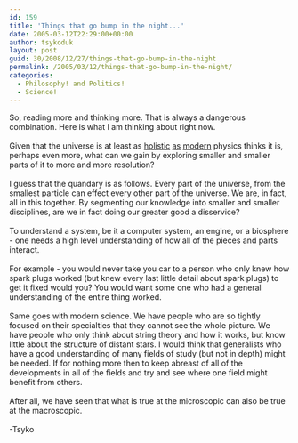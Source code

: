 ```yaml
---
id: 159
title: 'Things that go bump in the night...'
date: 2005-03-12T22:29:00+00:00
author: tsykoduk
layout: post
guid: 30/2008/12/27/things-that-go-bump-in-the-night
permalink: /2005/03/12/things-that-go-bump-in-the-night/
categories:
  - Philosophy! and Politics!
  - Science!
---
```

So, reading more and thinking more. That is always a dangerous combination. Here is what I am thinking about right now.<br /><br />Given that the universe is at least as <a href="http://www.encyclopedia.com/html/M/Machspri.asp">holistic</a> <a href="http://arxiv.org/PS_cache/physics/pdf/0112/0112094.pdf">as</a> <a href="http://citebase.eprints.org/cgi-bin/citations?id=oai:arXiv.org:gr-qc/9812003">modern</a> physics thinks it is, perhaps even more, what can we gain by exploring smaller and smaller parts of it to more and more resolution?<br /><br />I guess that the quandary is as follows. Every part of the universe, from the smallest particle can effect every other part of the universe. We are, in fact, all in this together. By segmenting our knowledge into smaller and smaller disciplines, are we in fact doing our greater good a disservice?<br /><br />To understand a system, be it a computer system, an engine, or a biosphere - one needs a high level understanding of how all of the pieces and parts interact.<br /><br />For example - you would never take you car to a person who only knew how spark plugs worked (but knew every last little detail about spark plugs) to get it fixed would you? You would want some one who had a general understanding of the entire thing worked.<br /><br />Same goes with modern science. We have people who are so tightly focused on their specialties that they cannot see the whole picture. We have people who only think about string theory and how it works, but know little about the structure of distant stars. I would think that generalists who have a good understanding of many fields of study (but not in depth) might be needed. If for nothing more then to keep abreast of all of the developments in all of the fields and try and see where one field might benefit from others.<br /><br />After all, we have seen that what is true at the microscopic can also be true at the macroscopic.<br /><br />-Tsyko